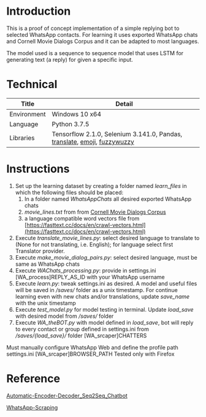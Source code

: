 # Introduction

This is a proof of concept implementation of a simple replying bot to selected WhatsApp contacts. For learning it uses exported WhatsApp chats and Cornell Movie Dialogs Corpus and it can be adapted to most languages.

The model used is a sequence to sequence model that uses LSTM for generating text (a reply) for given a specific input.

# Technical

| Title | Detail |
| --- | --- |
| Environment | Windows 10 x64 |
| Language | Python 3.7.5 |
| Libraries | Tensorflow 2.1.0, Selenium 3.141.0, Pandas, [translate](https://pypi.org/project/translate/), [emoji](https://pypi.org/project/emoji/), [fuzzywuzzy](https://pypi.org/project/fuzzywuzzy/) |

# Instructions

1. Set up the learning dataset by creating a folder named _learn\_files_ in which the following files should be placed:
    1. In a folder named _WhatsAppChats_ all desired exported WhatsApp chats
    2. _movie\_lines.txt_ from from [Cornell Movie Dialogs Corpus](https://www.cs.cornell.edu/~cristian/Cornell_Movie-Dialogs_Corpus.html)
    3. a language compatible word vectors file from [https://fasttext.cc/docs/en/crawl-vectors.html](https://fasttext.cc/docs/en/crawl-vectors.html)
2. Execute _translate\_movie\_lines.py_: select desired language to translate to (None for not translating, i.e. English); for language select first Translator provider.
3. Execute _make\_movie\_dialog\_pairs.py_: select desired language, must be same as WhatsApp chats
4. Execute _WAChats\_processing.py_: provide in settings.ini [WA\_process]REPLY\_AS\_ID with your WhatsApp username
5. Execute _learn.py_: tweak settings.ini as desired. A model and useful files will be saved in _/saves/_ folder as a unix timestamp. For continue learning even with new chats and/or translations, update _save\_name_ with the unix timestamp
6. Execute _test\_model.py_ for model testing in terminal. Update _load\_save_ with desired model from _/saves/_ folder
7. Execute _WA\_theBOT.py_ with model defined in _load\_save_, bot will reply to every contact or group defined in settings.ini from _/saves/{load\_save}/_ folder [WA\_srcaper]CHATTERS

Must manually configure WhatsApp Web and define the profile path settings.ini [WA\_srcaper]BROWSER\_PATH Tested only with Firefox

# Reference

[Automatic-Encoder-Decoder\_Seq2Seq\_Chatbot](https://github.com/samurainote/Automatic-Encoder-Decoder_Seq2Seq_Chatbot)

[WhatsApp-Scraping](https://github.com/JMGama/WhatsApp-Scraping)
